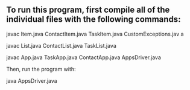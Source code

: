 
## To run this program, first compile all of the individual files with the following commands:

<p>	javac Item.java ContactItem.java TaskItem.java CustomExceptions.jav a</p>
<p> javac List.java ContactList.java TaskList.java</p>

<p>	javac App.java TaskApp.java ContactApp.java AppsDriver.java </p>

Then, run the program with:

<p> java AppsDriver.java </p>




